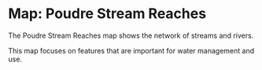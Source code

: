# Map: Poudre Stream Reaches

The Poudre Stream Reaches map shows the network of streams and rivers.

This map focuses on features that are important for water management and use.
